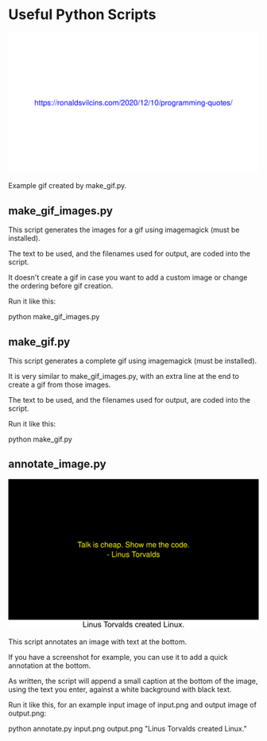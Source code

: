 # Useful Python Scripts

![example gif](output.gif)

Example gif created by make_gif.py.

## make_gif_images.py

This script generates the images for a gif using imagemagick (must be installed).

The text to be used, and the filenames used for output, are coded into the script.

It doesn't create a gif in case you want to add a custom image or change the ordering before gif creation.

Run it like this:

python make_gif_images.py

## make_gif.py

This script generates a complete gif using imagemagick (must be installed). 

It is very similar to make_gif_images.py, with an extra line at the end to create a gif from those images.

The text to be used, and the filenames used for output, are coded into the script.

Run it like this:

python make_gif.py

## annotate_image.py

![annotated image](linux.png)

This script annotates an image with text at the bottom.

If you have a screenshot for example, you can use it to add a quick annotation at the bottom.

As written, the script will append a small caption at the bottom of the image, using the text you enter, against a white background with black text.

Run it like this, for an example input image of input.png and output image of output.png:

python annotate.py input.png output.png "Linus Torvalds created Linux."
